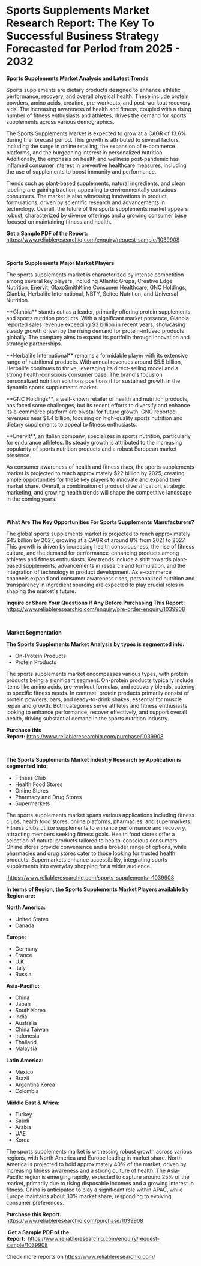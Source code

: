 <p><h1>Sports Supplements Market Research Report: The Key To Successful Business Strategy Forecasted for Period from 2025 - 2032</h1></p><p><strong>Sports Supplements Market Analysis and Latest Trends</strong></p>
<p><p>Sports supplements are dietary products designed to enhance athletic performance, recovery, and overall physical health. These include protein powders, amino acids, creatine, pre-workouts, and post-workout recovery aids. The increasing awareness of health and fitness, coupled with a rising number of fitness enthusiasts and athletes, drives the demand for sports supplements across various demographics.</p><p>The Sports Supplements Market is expected to grow at a CAGR of 13.6% during the forecast period. This growth is attributed to several factors, including the surge in online retailing, the expansion of e-commerce platforms, and the burgeoning interest in personalized nutrition. Additionally, the emphasis on health and wellness post-pandemic has inflamed consumer interest in preventive healthcare measures, including the use of supplements to boost immunity and performance.</p><p>Trends such as plant-based supplements, natural ingredients, and clean labeling are gaining traction, appealing to environmentally conscious consumers. The market is also witnessing innovations in product formulations, driven by scientific research and advancements in technology. Overall, the future of the sports supplements market appears robust, characterized by diverse offerings and a growing consumer base focused on maintaining fitness and health.</p></p>
<p><strong>Get a Sample PDF of the Report:&nbsp;</strong> <a href="https://www.reliableresearchiq.com/enquiry/request-sample/1039908?utm_campaign=2469&utm_medium=2&utm_source=Github&utm_content=ia&utm_term=04042025&utm_id=sports-supplements">https://www.reliableresearchiq.com/enquiry/request-sample/1039908</a></p>
<p>&nbsp;</p>
<p><strong>Sports Supplements Major Market Players</strong></p>
<p><p>The sports supplements market is characterized by intense competition among several key players, including Atlantic Grupa, Creative Edge Nutrition, Enervit, GlaxoSmithKline Consumer Healthcare, GNC Holdings, Glanbia, Herbalife International, NBTY, Scitec Nutrition, and Universal Nutrition. </p><p>**Glanbia** stands out as a leader, primarily offering protein supplements and sports nutrition products. With a significant market presence, Glanbia reported sales revenue exceeding $3 billion in recent years, showcasing steady growth driven by the rising demand for protein-infused products globally. The company aims to expand its portfolio through innovation and strategic partnerships.</p><p>**Herbalife International** remains a formidable player with its extensive range of nutritional products. With annual revenues around $5.5 billion, Herbalife continues to thrive, leveraging its direct-selling model and a strong health-conscious consumer base. The brand's focus on personalized nutrition solutions positions it for sustained growth in the dynamic sports supplements market.</p><p>**GNC Holdings**, a well-known retailer of health and nutrition products, has faced some challenges, but its recent efforts to diversify and enhance its e-commerce platform are pivotal for future growth. GNC reported revenues near $1.4 billion, focusing on high-quality sports nutrition and dietary supplements to appeal to fitness enthusiasts.</p><p>**Enervit**, an Italian company, specializes in sports nutrition, particularly for endurance athletes. Its steady growth is attributed to the increasing popularity of sports nutrition products and a robust European market presence. </p><p>As consumer awareness of health and fitness rises, the sports supplements market is projected to reach approximately $22 billion by 2025, creating ample opportunities for these key players to innovate and expand their market share. Overall, a combination of product diversification, strategic marketing, and growing health trends will shape the competitive landscape in the coming years.</p></p>
<p>&nbsp;</p>
<p><strong>What Are The Key Opportunities For Sports Supplements Manufacturers?</strong></p>
<p><p>The global sports supplements market is projected to reach approximately $45 billion by 2027, growing at a CAGR of around 8% from 2021 to 2027. This growth is driven by increasing health consciousness, the rise of fitness culture, and the demand for performance-enhancing products among athletes and fitness enthusiasts. Key trends include a shift towards plant-based supplements, advancements in research and formulation, and the integration of technology in product development. As e-commerce channels expand and consumer awareness rises, personalized nutrition and transparency in ingredient sourcing are expected to play crucial roles in shaping the market's future.</p></p>
<p><strong>Inquire or Share Your Questions If Any Before Purchasing This Report:</strong> <a href="https://www.reliableresearchiq.com/enquiry/pre-order-enquiry/1039908?utm_campaign=2469&utm_medium=2&utm_source=Github&utm_content=ia&utm_term=04042025&utm_id=sports-supplements">https://www.reliableresearchiq.com/enquiry/pre-order-enquiry/1039908</a></p>
<p>&nbsp;</p>
<p><strong>Market Segmentation</strong></p>
<p><strong>The Sports Supplements Market Analysis by types is segmented into:</strong></p>
<p><ul><li>On-Protein Products</li><li>Protein Products</li></ul></p>
<p><p>The sports supplements market encompasses various types, with protein products being a significant segment. On-protein products typically include items like amino acids, pre-workout formulas, and recovery blends, catering to specific fitness needs. In contrast, protein products primarily consist of protein powders, bars, and ready-to-drink shakes, essential for muscle repair and growth. Both categories serve athletes and fitness enthusiasts looking to enhance performance, recover effectively, and support overall health, driving substantial demand in the sports nutrition industry.</p></p>
<p><strong>Purchase this Report:&nbsp;</strong><a href="https://www.reliableresearchiq.com/purchase/1039908?utm_campaign=2469&utm_medium=2&utm_source=Github&utm_content=ia&utm_term=04042025&utm_id=sports-supplements">https://www.reliableresearchiq.com/purchase/1039908</a></p>
<p>&nbsp;</p>
<p><strong>The Sports Supplements Market Industry Research by Application is segmented into:</strong></p>
<p><ul><li>Fitness Club</li><li>Health Food Stores</li><li>Online Stores</li><li>Pharmacy and Drug Stores</li><li>Supermarkets</li></ul></p>
<p><p>The sports supplements market spans various applications including fitness clubs, health food stores, online platforms, pharmacies, and supermarkets. Fitness clubs utilize supplements to enhance performance and recovery, attracting members seeking fitness goals. Health food stores offer a selection of natural products tailored to health-conscious consumers. Online stores provide convenience and a broader range of options, while pharmacies and drug stores cater to those looking for trusted health products. Supermarkets enhance accessibility, integrating sports supplements into everyday shopping for a wider audience.</p></p>
<p><a href="https://www.reliableresearchiq.com/sports-supplements-r1039908?utm_campaign=2469&utm_medium=2&utm_source=Github&utm_content=ia&utm_term=04042025&utm_id=sports-supplements">&nbsp;https://www.reliableresearchiq.com/sports-supplements-r1039908</a></p>
<p><strong>In terms of Region, the Sports Supplements Market Players available by Region are:</strong></p>
<p>
    <p> <strong> North America: </strong>
        <ul>
            <li>United States</li>
            <li>Canada</li>
        </ul>
        </p> 
    <p> <strong> Europe: </strong>
        <ul>
            <li>Germany</li>
            <li>France</li>
            <li>U.K.</li>
            <li>Italy</li>
            <li>Russia</li>
        </ul>
        </p> 
    <p> <strong> Asia-Pacific: </strong>
        <ul>
            <li>China</li>
            <li>Japan</li>
            <li>South Korea</li>
            <li>India</li>
            <li>Australia</li>
            <li>China Taiwan</li>
            <li>Indonesia</li>
            <li>Thailand</li>
            <li>Malaysia</li>
        </ul>
        </p> 
    <p> <strong> Latin America: </strong>
        <ul>
            <li>Mexico</li>
            <li>Brazil</li>
            <li>Argentina Korea</li>
            <li>Colombia</li>
        </ul>
        </p> 
    <p> <strong> Middle East & Africa: </strong>
        <ul>
            <li>Turkey</li>
            <li>Saudi</li>
            <li>Arabia</li>
            <li>UAE</li>
            <li>Korea</li>
        </ul>
    </p>
    </p>
<p><p>The sports supplements market is witnessing robust growth across various regions, with North America and Europe leading in market share. North America is projected to hold approximately 40% of the market, driven by increasing fitness awareness and a strong culture of health. The Asia-Pacific region is emerging rapidly, expected to capture around 25% of the market, primarily due to rising disposable incomes and a growing interest in fitness. China is anticipated to play a significant role within APAC, while Europe maintains about 30% market share, responding to evolving consumer preferences.</p></p>
<p><strong>Purchase this Report: </strong><a href="https://www.reliableresearchiq.com/purchase/1039908?utm_campaign=2469&utm_medium=2&utm_source=Github&utm_content=ia&utm_term=04042025&utm_id=sports-supplements">https://www.reliableresearchiq.com/purchase/1039908</a></p>
<p>&nbsp;<strong>Get a Sample PDF of the Report:&nbsp;&nbsp;</strong><a href="https://www.reliableresearchiq.com/enquiry/request-sample/1039908?utm_campaign=2469&utm_medium=2&utm_source=Github&utm_content=ia&utm_term=04042025&utm_id=sports-supplements">https://www.reliableresearchiq.com/enquiry/request-sample/1039908</a></p>
<p><strong></strong></p>
<p>Check more reports on <a href="https://www.reliableresearchiq.com/?utm_campaign=2469&utm_medium=2&utm_source=Github&utm_content=ia&utm_term=04042025&utm_id=sports-supplements">https://www.reliableresearchiq.com/</a></p>